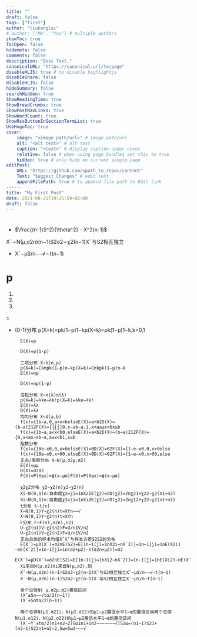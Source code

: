 ```yaml
---
title: ""
draft: false
tags: ["first"]
author: "liukanglai"
# author: ["Me", "You"] # multiple authors
showToc: true
TocOpen: false
hidemeta: false
comments: false
description: "Desc Text."
canonicalURL: "https://canonical.url/to/page"
disableHLJS: true # to disable highlightjs
disableShare: false
disableHLJS: false
hideSummary: false
searchHidden: true
ShowReadingTime: true
ShowBreadCrumbs: true
ShowPostNavLinks: true
ShowWordCount: true
ShowRssButtonInSectionTermList: true
UseHugoToc: true
cover:
    image: "<image path/url>" # image path/url
    alt: "<alt text>" # alt text
    caption: "<text>" # display caption under cover
    relative: false # when using page bundles set this to true
    hidden: true # only hide on current single page
editPost:
    URL: "https://github.com/<path_to_repo>/content"
    Text: "Suggest Changes" # edit text
    appendFilePath: true # to append file path to Edit link
------
title: "My First Post"
date: 2021-08-25T19:25:59+08:00
draft: false
---
```



#
- $\frac{(n-1)S^2}{\theta^2} - X^2(n-1)$

X¯∼N(μ,σ2n)(n−1)S2σ2∼χ2(n−1)X¯与S2相互独立
- X¯−μS/n−−√∼t(n−1)



# p

1. 

2. 

3. 

$\pm$

- (0-1)分布
        p(X=k)=pk(1−p)1−kp(X=k)=pk(1−p)1−k,k=0,1
        
        E(X)=p
        
        D(X)=p(1-p)
        
        二项分布 X~b(n,p)
        p(X=k)=Cknpk(1−p)n−kp(X=k)=Cnkpk(1−p)n−k
        E(X)=np
        
        D(X)=np(1-p)
        
        泊松分布 X~π(λ)π(λ)
        p(X=k)=λke−λk!p(X=k)=λke−λk!
        E(X)=λλ
        D(X)=λλ
        均匀分布 X~U(a,b)
        f(x)={1b−a,0,a<x<belseE(X)=a+b2D(X)=(b−a)212F(X)=⎧⎩⎨⎪⎪0,x−ab−a,1,x<aa≤x<bx≥b
        f(x)={1b−a,a<x<b0,elseE(X)=a+b2D(X)=(b−a)212F(X)={0,x<ax−ab−a,a≤x<b1,x≥b
        指数分布
        f(x)={1θe−xθ,0,x>0elseE(X)=θD(X)=θ2F(X)={1−e−xθ,0,x>0else
        f(x)={1θe−xθ,x>00,elseE(X)=θD(X)=θ2F(X)={1−e−xθ,x>00,else
        正态/高斯分布 X~N(μ,σ2μ,σ2)
        E(X)=μμ
        D(X)=σ2σ2
        F(X)=P(X≤x)=ϕ(x−μσ)F(X)=P(X≤x)=ϕ(x−μσ)

        χ2χ2分布 χ2∼χ2(n)χ2∼χ2(n)
        Xi∼N(0,1)n:自由度χ2=∑i=1nX2iE(χ2)=nD(χ2)=2nχ21+χ22∼χ2(n1+n2)
        Xi∼N(0,1)n:自由度χ2=∑i=1nXi2E(χ2)=nD(χ2)=2nχ12+χ22∼χ2(n1+n2)
        t分布 t~t(n)
        X∼N(0,1)Y∼χ2(n)t=XYn−−√
        X∼N(0,1)Y∼χ2(n)t=XYn
        F分布 F~F(n1,n2n1,n2)
        U∼χ2(n1)V∼χ2(n2)F=U/n1V/n2
        U∼χ2(n1)V∼χ2(n2)F=U/n1V/n2
        正态总体的样本均值X¯X¯与样本方差S2S2的分布
        E(X¯)=μD(X¯)=σ2nE(S2)=E[1n−1(∑i=1nX2i−nX¯2)]=1n−1[∑i=1nE(X2i)−nE(X¯2)]=1n−1[∑i=1n(σ2+μ2)−n(σ2n+μ2)]=σ2
        E(X¯)=μD(X¯)=σ2nE(S2)=E[1n−1(∑i=1nXi2−nX¯2)]=1n−1[∑i=1nE(Xi2)−nE(X¯2)]=1n−1[∑i=1n(σ2+μ2)−n(σ2n+μ2)]=σ2
        Xi来自N(μ,σ2)Xi来自N(μ,σ2),则
        X¯∼N(μ,σ2n)(n−1)S2σ2∼χ2(n−1)X¯与S2相互独立X¯−μS/n−−√∼t(n−1)
        X¯∼N(μ,σ2n)(n−1)S2σ2∼χ2(n−1)X¯与S2相互独立X¯−μS/n∼t(n−1)
        
        单个总体N( μ.σ2μ.σ2)置信区间
        (X¯±Sn−−√tα/2(n−1))
        (X¯±Sntα/2(n−1))
        
        两个总体N(μ1.σ21)，N(μ2.σ22)的μ1−μ2置信水平1−α的置信区间两个总体N(μ1.σ12)，N(μ2.σ22)的μ1−μ2置信水平1−α的置信区间
        (X¯−Y¯±tα/2(n1+n2−2)Sω1n1+1n2−−−−−−−√)S2ω=(n1−1)S21+(n2−1)S22n1+n2−2,Sω=Sω2−−−√
